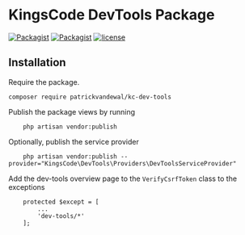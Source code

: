 # KingsCode DevTools Package

[![Packagist](https://img.shields.io/packagist/v/patrickvandewal/kc-dev-tools.svg?colorB=brightgreen)](https://packagist.org/packages/patrickvandewal/kc-dev-tools)
[![Packagist](https://img.shields.io/packagist/dt/patrickvandewal/kc-dev-tools.svg?colorB=brightgreen)](https://packagist.org/packages/patrickvandewal/kc-dev-tools)
[![license](https://img.shields.io/github/license/patrickvandewal/kc-dev-tools.svg?colorB=brightgreen)](https://github.com/patrickvandewal/kc-dev-tools)

## Installation

Require the package.

```
composer require patrickvandewal/kc-dev-tools
```
Publish the package views by running
```
    php artisan vendor:publish
```

Optionally, publish the service provider

```
    php artisan vendor:publish --provider="KingsCode\DevTools\Providers\DevToolsServiceProvider"
```

Add the dev-tools overview page to the `VerifyCsrfToken` class to the exceptions

```
    protected $except = [
        ...
        'dev-tools/*'
    ];
```
